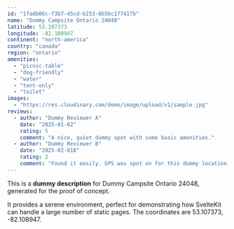 ```yaml
---
id: "1fadb06c-f3b7-45cd-b253-6b5bc177417b"
name: "Dummy Campsite Ontario 24048"
latitude: 53.107373
longitude: -82.108947
continent: "north-america"
country: "canada"
region: "ontario"
amenities:
  - "picnic-table"
  - "dog-friendly"
  - "water"
  - "tent-only"
  - "toilet"
images:
  - "https://res.cloudinary.com/demo/image/upload/v1/sample.jpg"
reviews:
  - author: "Dummy Reviewer A"
    date: "2025-01-02"
    rating: 5
    comment: "A nice, quiet dummy spot with some basic amenities."
  - author: "Dummy Reviewer B"
    date: "2025-02-018"
    rating: 2
    comment: "Found it easily. GPS was spot on for this dummy location."
---
```


This is a **dummy description** for Dummy Campsite Ontario 24048, generated for the proof of concept.

It provides a serene environment, perfect for demonstrating how SvelteKit can handle a large number of static pages. The coordinates are 53.107373, -82.108947.
